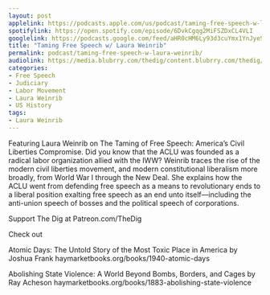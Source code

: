 ```yaml
---
layout: post
applelink: https://podcasts.apple.com/us/podcast/taming-free-speech-w-laura-weinrib/id1043245989?i=1000580563960
spotifylink: https://open.spotify.com/episode/6DvkCgqg2MiFSZDxCL4VLI
googlelink: https://podcasts.google.com/feed/aHR0cHM6Ly93d3cuYmx1YnJyeS5jb20vZmVlZHMvdGhlZGlnLnhtbA/episode/aHR0cHM6Ly90aGVkaWcuYmx1YnJyeS5uZXQvP3A9MjI3MQ?sa=X&ved=0CAUQkfYCahcKEwi44f7r1b-AAxUAAAAAHQAAAAAQNg
title: "Taming Free Speech w/ Laura Weinrib"
permalink: podcast/taming-free-speech-w-laura-weinrib/
audiolink: https://media.blubrry.com/thedig/content.blubrry.com/thedig/The_Dig-EP_373-Weinrib.mp3
categories:
- Free Speech
- Judiciary
- Labor Movement
- Laura Weinrib
- US History
tags:
- Laura Weinrib
---
```


Featuring Laura Weinrib on The Taming of Free Speech: America’s Civil Liberties Compromise. Did you know that the ACLU was founded as a radical labor organization allied with the IWW? Weinrib traces the rise of the modern civil liberties movement, and modern constitutional liberalism more broadly, from World War I through the New Deal. She explains how the ACLU went from defending free speech as a means to revolutionary ends to a liberal position exalting free speech as an end unto itself—including the anti-union speech of bosses and the political speech of corporations.

Support The Dig at Patreon.com/TheDig

Check out  

Atomic Days: The Untold Story of the Most Toxic Place in America by Joshua Frank haymarketbooks.org/books/1940-atomic-days  

Abolishing State Violence: A World Beyond Bombs, Borders, and Cages by Ray Acheson haymarketbooks.org/books/1883-abolishing-state-violence

